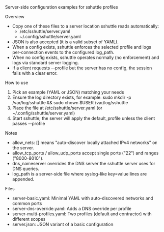 Server-side configuration examples for sshuttle profiles

Overview
- Copy one of these files to a server location sshuttle reads automatically:
  - /etc/sshuttle/server.yaml
  - ~/.config/sshuttle/server.yaml
- JSON is also accepted (it is a valid subset of YAML).
- When a config exists, sshuttle enforces the selected profile and logs per-connection events to the configured log_path.
- When no config exists, sshuttle operates normally (no enforcement) and logs via standard server logging.
- If a client requests --profile but the server has no config, the session fails with a clear error.

How to use
1) Pick an example (YAML or JSON) matching your needs
2) Ensure the log directory exists, for example:
   sudo mkdir -p /var/log/sshuttle && sudo chown $USER /var/log/sshuttle
3) Place the file at /etc/sshuttle/server.yaml (or ~/.config/sshuttle/server.yaml)
4) Start sshuttle; the server will apply the default_profile unless the client passes --profile <name>

Notes
- allow_nets: [] means "auto-discover locally attached IPv4 networks" on the server.
- allow_tcp_ports / allow_udp_ports accept single ports ("22") and ranges ("8000-8010").
- dns_nameserver overrides the DNS server the sshuttle server uses for DNS queries.
- log_path is a server-side file where syslog-like key=value lines are appended.

Files
- server-basic.yaml: Minimal YAML with auto-discovered networks and common ports
- server-dns-override.yaml: Adds a DNS override per profile
- server-multi-profiles.yaml: Two profiles (default and contractor) with different scopes
- server.json: JSON variant of a basic configuration

